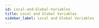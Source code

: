 ```yaml
---
id: Local-and-Global-Variables
title: Local and Global Variables
sidebar_label: Local and Global Variables
---
```



#
